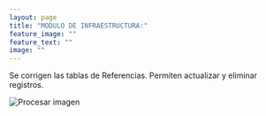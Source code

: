 ```yaml
---
layout: page
title: "MODULO DE INFRAESTRUCTURA:"
feature_image: ""
feature_text: ""
image: ""
---
```

Se corrigen las tablas de Referencias. Permiten actualizar y eliminar registros.

![Procesar imagen](https://ayuda.winsoftware.com.co/assets/images/Referencias.png)




